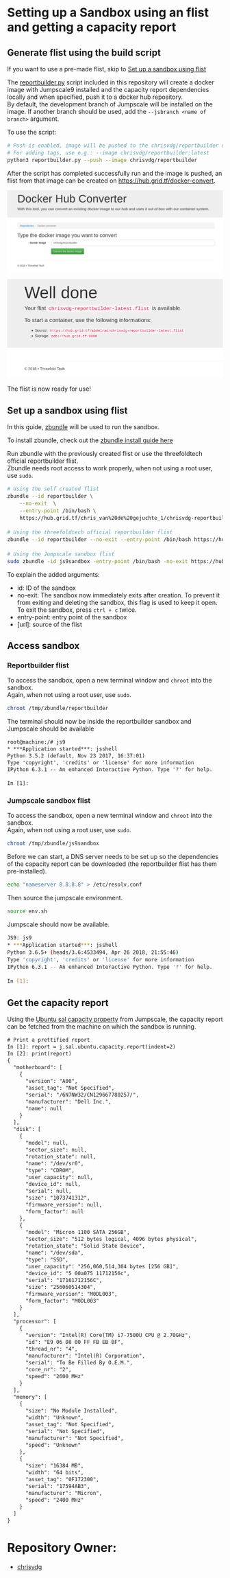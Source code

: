 # Setting up a Sandbox using an flist and getting a capacity report

## Generate flist using the build script

If you want to use a pre-made flist, skip to [Set up a sandbox using flist](#set-up-a-sandbox-using-flist)

The [reportbuilder.py](reportbuilder.py) script included in this repository will create a docker image with Jumpscale9 installed and the capacity report dependencies locally and when specified, push it to a docker hub repository.  
By default, the development branch of Jumpscale will be installed on the image. If another branch should be used, add the `--jsbranch <name of branch>` argument.

To use the script:
```sh
# Push is enabled, image will be pushed to the chrisvdg/reportbuilder docker hub repository
# For adding tags, use e.g.: --image chrisvdg/reportbuilder:latest
python3 reportbuilder.py --push --image chrisvdg/reportbuilder
```

After the script has completed successfully run and the image is pushed, an flist from that image can be created on https://hub.grid.tf/docker-convert.

![alt text](src/1.png "Convert docker image to flist")

![alt text](src/2.png "FLIST is ready!")

The flist is now ready for use!

## Set up a sandbox using flist

In this guide, [zbundle](https://github.com/zero-os/0-bundle) will be used to run the sandbox.

To install zbundle, check out the [zbundle install guide here](zbundle.md)

Run zbundle with the previously created flist or use the threefoldtech official reportbuilder flist.  
Zbundle needs root access to work properly, when not using a root user, use `sudo`.
```sh
# Using the self created flist
zbundle --id reportbuilder \
    --no-exit  \
    --entry-point /bin/bash \
    https://hub.grid.tf/chris_van%20de%20gejuchte_1/chrisvdg-reportbuilder-latest.flist

# Using the threefoldtech official reportbuilder flist
zbundle --id reportbuilder --no-exit --entry-point /bin/bash https://hub.grid.tf/tf-official-apps/reportbuilder-latest.flist

# Using the Jumpscale sandbox flist
sudo zbundle -id js9sandbox -entry-point /bin/bash -no-exit https://hub.grid.tf/abdelrahman_hussein_1/js9_sandbox_full.flist
```

To explain the added arguments:
* id: ID of the sandbox
* no-exit: The sandbox now immediately exits after creation. To prevent it from exiting and deleting the sandbox, this flag is used to keep it open. To exit the sandbox, press `ctrl + c` twice.
* entry-point: entry point of the sandbox
* [url]: source of the flist

## Access sandbox

### Reportbuilder flist

To access the sandbox, open a new terminal window and `chroot` into the sandbox.  
Again, when not using a root user, use `sudo`.
```sh
chroot /tmp/zbundle/reportbuilder
```

The terminal should now be inside the reportbuilder sandbox and Jumpscale should be available
```
root@machine:/# js9
* ***Application started***: jsshell
Python 3.5.2 (default, Nov 23 2017, 16:37:01) 
Type 'copyright', 'credits' or 'license' for more information
IPython 6.3.1 -- An enhanced Interactive Python. Type '?' for help.

In [1]: 
```

### Jumpscale sandbox flist

To access the sandbox, open a new terminal window and `chroot` into the sandbox.  
Again, when not using a root user, use `sudo`.
```sh
chroot /tmp/zbundle/js9sandbox
```

Before we can start, a DNS server needs to be set up so the dependencies of the capacity report can be downloaded (the reportbuilder flist has them pre-installed).
```sh
echo "nameserver 8.8.8.8" > /etc/resolv.conf
```

Then source the jumpscale environment.
```sh
source env.sh
```

Jumpscale should now be available.
```sh
JS9: js9
* ***Application started***: jsshell
Python 3.6.5+ (heads/3.6:4533494, Apr 26 2018, 21:55:46)
Type 'copyright', 'credits' or 'license' for more information
IPython 6.3.1 -- An enhanced Interactive Python. Type '?' for help.

In [1]: 
```

## Get the capacity report

Using the [Ubuntu sal capacity property](https://github.com/Jumpscale/lib9/blob/development/docs/Howto/capacityreport_from_ubuntu.md) from Jumpscale, the capacity report can be fetched from the machine on which the sandbox is running.

```
# Print a prettified report
In [1]: report = j.sal.ubuntu.capacity.report(indent=2)
In [2]: print(report)
{
  "motherboard": [
    {
      "version": "A00",
      "asset_tag": "Not Specified",
      "serial": "/6N7NW32/CN129667780257/",
      "manufacturer": "Dell Inc.",
      "name": null
    }
  ],
  "disk": [
    {
      "model": null,
      "sector_size": null,
      "rotation_state": null,
      "name": "/dev/sr0",
      "type": "CDROM",
      "user_capacity": null,
      "device_id": null,
      "serial": null,
      "size": "1073741312",
      "firmware_version": null,
      "form_factor": null
    },
    {
      "model": "Micron 1100 SATA 256GB",
      "sector_size": "512 bytes logical, 4096 bytes physical",
      "rotation_state": "Solid State Device",
      "name": "/dev/sda",
      "type": "SSD",
      "user_capacity": "256,060,514,304 bytes [256 GB]",
      "device_id": "5 00a075 11712156c",
      "serial": "17161712156C",
      "size": "256060514304",
      "firmware_version": "M0DL003",
      "form_factor": "M0DL003"
    }
  ],
  "processor": [
    {
      "version": "Intel(R) Core(TM) i7-7500U CPU @ 2.70GHz",
      "id": "E9 06 08 00 FF FB EB BF",
      "thread_nr": "4",
      "manufacturer": "Intel(R) Corporation",
      "serial": "To Be Filled By O.E.M.",
      "core_nr": "2",
      "speed": "2600 MHz"
    }
  ],
  "memory": [
    {
      "size": "No Module Installed",
      "width": "Unknown",
      "asset_tag": "Not Specified",
      "serial": "Not Specified",
      "manufacturer": "Not Specified",
      "speed": "Unknown"
    },
    {
      "size": "16384 MB",
      "width": "64 bits",
      "asset_tag": "0F172300",
      "serial": "17594AB3",
      "manufacturer": "Micron",
      "speed": "2400 MHz"
    }
  ]
}
```

# Repository Owner:

* [chrisvdg](https://github.com/chrisvdg)
